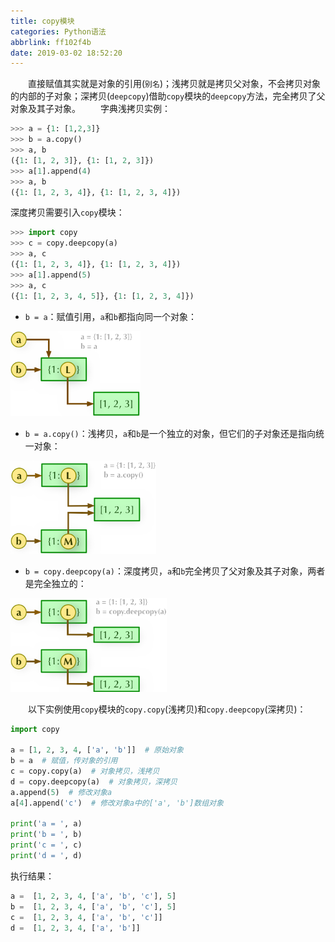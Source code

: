 ```yaml
---
title: copy模块
categories: Python语法
abbrlink: ff102f4b
date: 2019-03-02 18:52:20
---
```

&emsp;&emsp;直接赋值其实就是对象的引用(`别名`)；浅拷贝就是拷贝父对象，不会拷贝对象的内部的子对象；深拷贝(`deepcopy`)借助`copy`模块的`deepcopy`方法，完全拷贝了父对象及其子对象。
&emsp;&emsp;字典浅拷贝实例：

``` python
>>> a = {1: [1,2,3]}
>>> b = a.copy()
>>> a, b
({1: [1, 2, 3]}, {1: [1, 2, 3]})
>>> a[1].append(4)
>>> a, b
({1: [1, 2, 3, 4]}, {1: [1, 2, 3, 4]})
```

深度拷贝需要引入`copy`模块：

``` python
>>> import copy
>>> c = copy.deepcopy(a)
>>> a, c
({1: [1, 2, 3, 4]}, {1: [1, 2, 3, 4]})
>>> a[1].append(5)
>>> a, c
({1: [1, 2, 3, 4, 5]}, {1: [1, 2, 3, 4]})
```

- `b = a`：赋值引用，`a`和`b`都指向同一个对象：

<img src="./copy模块/1.png" height="136" width="208">

- `b = a.copy()`：浅拷贝，`a`和`b`是一个独立的对象，但它们的子对象还是指向统一对象：

<img src="./copy模块/2.png" height="149" width="233">

- `b = copy.deepcopy(a)`：深度拷贝，`a`和`b`完全拷贝了父对象及其子对象，两者是完全独立的：

<img src="./copy模块/3.png" height="150" width="250">

&emsp;&emsp;以下实例使用`copy`模块的`copy.copy`(浅拷贝)和`copy.deepcopy`(深拷贝)：

``` python
import copy
​
a = [1, 2, 3, 4, ['a', 'b']]  # 原始对象
b = a  # 赋值，传对象的引用
c = copy.copy(a)  # 对象拷贝，浅拷贝
d = copy.deepcopy(a)  # 对象拷贝，深拷贝
a.append(5)  # 修改对象a
a[4].append('c')  # 修改对象a中的['a', 'b']数组对象

print('a = ', a)
print('b = ', b)
print('c = ', c)
print('d = ', d)
```

执行结果：

``` python
a =  [1, 2, 3, 4, ['a', 'b', 'c'], 5]
b =  [1, 2, 3, 4, ['a', 'b', 'c'], 5]
c =  [1, 2, 3, 4, ['a', 'b', 'c']]
d =  [1, 2, 3, 4, ['a', 'b']]
```